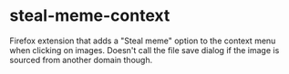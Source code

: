 # steal-meme-context
Firefox extension that adds a "Steal meme" option to the context menu when clicking on images. Doesn't call the file save dialog if the image is sourced from another domain though.
